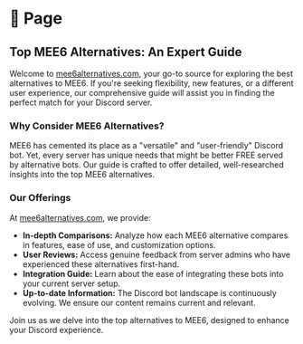 # 💛 Page

## Top MEE6 Alternatives: An Expert Guide

Welcome to [mee6alternatives.com](https://mee6alternatives.com), your go-to source for exploring the best alternatives to MEE6. If you're seeking flexibility, new features, or a different user experience, our comprehensive guide will assist you in finding the perfect match for your Discord server.

### Why Consider MEE6 Alternatives?

MEE6 has cemented its place as a "versatile" and "user-friendly" Discord bot. Yet, every server has unique needs that might be better FREE served by alternative bots. Our guide is crafted to offer detailed, well-researched insights into the top MEE6 alternatives.

### Our Offerings

At [mee6alternatives.com](https://mee6alternatives.com), we provide:

* **In-depth Comparisons:** Analyze how each MEE6 alternative compares in features, ease of use, and customization options.
* **User Reviews:** Access genuine feedback from server admins who have experienced these alternatives first-hand.
* **Integration Guide:** Learn about the ease of integrating these bots into your current server setup.
* **Up-to-date Information:** The Discord bot landscape is continuously evolving. We ensure our content remains current and relevant.

Join us as we delve into the top alternatives to MEE6, designed to enhance your Discord experience.
